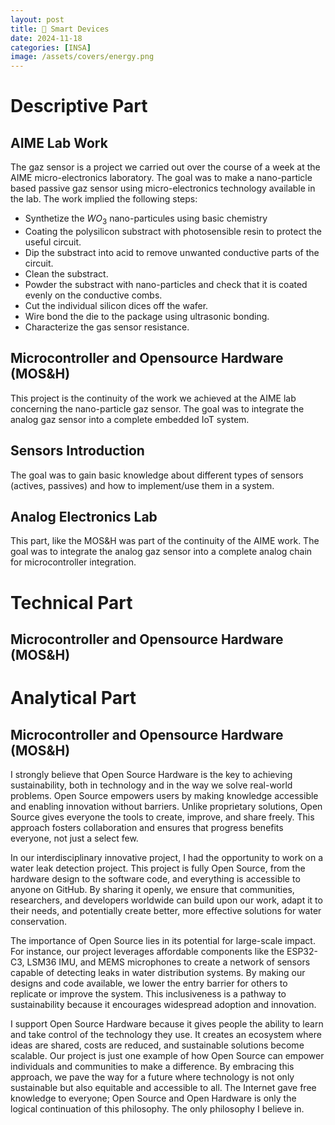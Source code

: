 ```yaml
---
layout: post
title: 📱 Smart Devices
date: 2024-11-18
categories: [INSA]
image: /assets/covers/energy.png
---
```


# Descriptive Part

## AIME Lab Work

 The gaz sensor is a project we carried out over the course of a week at the AIME micro-electronics laboratory. The goal was to make a nano-particle based passive gaz sensor using micro-electronics technology available in the lab. The work implied the following steps:
- Synthetize the $WO_3$ nano-particules using basic chemistry
- Coating the polysilicon substract with photosensible resin to protect the useful circuit.
- Dip the substract into acid to remove unwanted conductive parts of the circuit.
- Clean the substract.
- Powder the substract with nano-particles and check that it is coated evenly on the conductive combs.
- Cut the individual silicon dices off the wafer.
- Wire bond the die to the package using ultrasonic bonding.
- Characterize the gas sensor resistance.

## Microcontroller and Opensource Hardware (MOS&H)

This project is the continuity of the work we achieved at the AIME lab concerning the nano-particle gaz sensor. The goal was to integrate the analog gaz sensor into a complete embedded IoT system.

## Sensors Introduction

The goal was to gain basic knowledge about different types of sensors (actives, passives) and how to implement/use them in a system.

## Analog Electronics Lab

This part, like the MOS&H was part of the continuity of the AIME work. The goal was to integrate the analog gaz sensor into a complete analog chain for microcontroller integration.

# Technical Part

## Microcontroller and Opensource Hardware (MOS&H)



# Analytical Part

## Microcontroller and Opensource Hardware (MOS&H)

I strongly believe that Open Source Hardware is the key to achieving sustainability, both in technology and in the way we solve real-world problems. Open Source empowers users by making knowledge accessible and enabling innovation without barriers. Unlike proprietary solutions, Open Source gives everyone the tools to create, improve, and share freely. This approach fosters collaboration and ensures that progress benefits everyone, not just a select few.

In our interdisciplinary innovative project, I had the opportunity to work on a water leak detection project. This project is fully Open Source, from the hardware design to the software code, and everything is accessible to anyone on GitHub. By sharing it openly, we ensure that communities, researchers, and developers worldwide can build upon our work, adapt it to their needs, and potentially create better, more effective solutions for water conservation.

The importance of Open Source lies in its potential for large-scale impact. For instance, our project leverages affordable components like the ESP32-C3, LSM36 IMU, and MEMS microphones to create a network of sensors capable of detecting leaks in water distribution systems. By making our designs and code available, we lower the entry barrier for others to replicate or improve the system. This inclusiveness is a pathway to sustainability because it encourages widespread adoption and innovation.

I support Open Source Hardware because it gives people the ability to learn and take control of the technology they use. It creates an ecosystem where ideas are shared, costs are reduced, and sustainable solutions become scalable. Our project is just one example of how Open Source can empower individuals and communities to make a difference. By embracing this approach, we pave the way for a future where technology is not only sustainable but also equitable and accessible to all. The Internet gave free knowledge to everyone; Open Source and Open Hardware is only the logical continuation of this philosophy. The only philosophy I believe in.